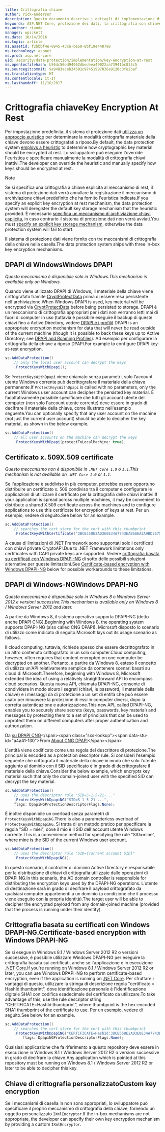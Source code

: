 ```yaml
---
title: Crittografia chiave
author: rick-anderson
description: Questo documento descrive i dettagli di implementazione di ASP.NET Core protezione chiave la crittografia dei dati inattivi.
keywords: ASP.NET Core, protezione dei dati, la crittografia con chiave
ms.author: riande
manager: wpickett
ms.date: 10/14/2016
ms.topic: article
ms.assetid: f2bbbf4e-0945-43ce-be59-8bf19e448798
ms.technology: aspnet
ms.prod: asp.net-core
uid: security/data-protection/implementation/key-encryption-at-rest
ms.openlocfilehash: b56dc56ed94662dbedeea49022aa73941bc833c5
ms.sourcegitcommit: 9a9483aceb34591c97451997036a9120c3fe2baf
ms.translationtype: MT
ms.contentlocale: it-IT
ms.lasthandoff: 11/10/2017
---
```

# <a name="key-encryption-at-rest"></a><span data-ttu-id="a4a41-104">Crittografia chiave</span><span class="sxs-lookup"><span data-stu-id="a4a41-104">Key Encryption At Rest</span></span>

<a name="data-protection-implementation-key-encryption-at-rest"></a>

<span data-ttu-id="a4a41-105">Per impostazione predefinita, il sistema di protezione dati [utilizza un approccio euristico](xref:security/data-protection/configuration/default-settings) per determinare la modalità crittografia materiale della chiave devono essere crittografati a riposo.</span><span class="sxs-lookup"><span data-stu-id="a4a41-105">By default, the data protection system [employs a heuristic](xref:security/data-protection/configuration/default-settings) to determine how cryptographic key material should be encrypted at rest.</span></span> <span data-ttu-id="a4a41-106">Lo sviluppatore può eseguire l'override l'euristica e specificare manualmente la modalità di crittografia chiavi inattivi.</span><span class="sxs-lookup"><span data-stu-id="a4a41-106">The developer can override the heuristic and manually specify how keys should be encrypted at rest.</span></span>

> [!NOTE]
> <span data-ttu-id="a4a41-107">Se si specifica una crittografia a chiave esplicita al meccanismo di rest, il sistema di protezione dati verrà annullare la registrazione il meccanismo di archiviazione chiavi predefinito che ha fornito l'euristica indicata.</span><span class="sxs-lookup"><span data-stu-id="a4a41-107">If you specify an explicit key encryption at rest mechanism, the data protection system will deregister the default key storage mechanism that the heuristic provided.</span></span> <span data-ttu-id="a4a41-108">È necessario [specifica un meccanismo di archiviazione chiavi esplicita](key-storage-providers.md#data-protection-implementation-key-storage-providers), in caso contrario il sistema di protezione dati non verrà avviati.</span><span class="sxs-lookup"><span data-stu-id="a4a41-108">You must [specify an explicit key storage mechanism](key-storage-providers.md#data-protection-implementation-key-storage-providers), otherwise the data protection system will fail to start.</span></span>

<a name="data-protection-implementation-key-encryption-at-rest-providers"></a>

<span data-ttu-id="a4a41-109">Il sistema di protezione dati viene fornito con tre meccanismi di crittografia della chiave nella casella.</span><span class="sxs-lookup"><span data-stu-id="a4a41-109">The data protection system ships with three in-box key encryption mechanisms.</span></span>

## <a name="windows-dpapi"></a><span data-ttu-id="a4a41-110">DPAPI di Windows</span><span class="sxs-lookup"><span data-stu-id="a4a41-110">Windows DPAPI</span></span>

<span data-ttu-id="a4a41-111">*Questo meccanismo è disponibile solo in Windows.*</span><span class="sxs-lookup"><span data-stu-id="a4a41-111">*This mechanism is available only on Windows.*</span></span>

<span data-ttu-id="a4a41-112">Quando viene utilizzato DPAPI di Windows, il materiale della chiave viene crittografato tramite [CryptProtectData](https://msdn.microsoft.com/library/windows/desktop/aa380261(v=vs.85).aspx) prima di essere resa persistente nell'archiviazione.</span><span class="sxs-lookup"><span data-stu-id="a4a41-112">When Windows DPAPI is used, key material will be encrypted via [CryptProtectData](https://msdn.microsoft.com/library/windows/desktop/aa380261(v=vs.85).aspx) before being persisted to storage.</span></span> <span data-ttu-id="a4a41-113">DPAPI è un meccanismo di crittografia appropriati per i dati non verranno letti mai di fuori di computer in uso (tuttavia è possibile eseguire il backup di queste chiavi fino a Active Directory, vedere [DPAPI e i profili](https://support.microsoft.com/kb/309408/#6)).</span><span class="sxs-lookup"><span data-stu-id="a4a41-113">DPAPI is an appropriate encryption mechanism for data that will never be read outside of the current machine (though it is possible to back these keys up to Active Directory; see [DPAPI and Roaming Profiles](https://support.microsoft.com/kb/309408/#6)).</span></span> <span data-ttu-id="a4a41-114">Ad esempio per configurare la crittografia della chiave a riposo DPAPI.</span><span class="sxs-lookup"><span data-stu-id="a4a41-114">For example to configure DPAPI key-at-rest encryption.</span></span>

```csharp
sc.AddDataProtection()
    // only the local user account can decrypt the keys
    .ProtectKeysWithDpapi();
```

<span data-ttu-id="a4a41-115">Se `ProtectKeysWithDpapi` viene chiamato senza parametri, solo l'account utente Windows corrente può decrittografare il materiale della chiave permanente.</span><span class="sxs-lookup"><span data-stu-id="a4a41-115">If `ProtectKeysWithDpapi` is called with no parameters, only the current Windows user account can decipher the persisted key material.</span></span> <span data-ttu-id="a4a41-116">È facoltativamente possibile specificare che tutti gli account utente del computer (non solo l'account utente corrente) deve essere in grado di decifrare il materiale della chiave, come illustrato nell'esempio seguente.</span><span class="sxs-lookup"><span data-stu-id="a4a41-116">You can optionally specify that any user account on the machine (not just the current user account) should be able to decipher the key material, as shown in the below example.</span></span>

```csharp
sc.AddDataProtection()
    // all user accounts on the machine can decrypt the keys
    .ProtectKeysWithDpapi(protectToLocalMachine: true);
```

## <a name="x509-certificate"></a><span data-ttu-id="a4a41-117">Certificato x. 509</span><span class="sxs-lookup"><span data-stu-id="a4a41-117">X.509 certificate</span></span>

<span data-ttu-id="a4a41-118">*Questo meccanismo non è disponibile in `.NET Core 1.0` o `1.1`.*</span><span class="sxs-lookup"><span data-stu-id="a4a41-118">*This mechanism is not available on `.NET Core 1.0` or `1.1`.*</span></span>

<span data-ttu-id="a4a41-119">Se l'applicazione è suddiviso in più computer, potrebbe essere opportuno distribuire un certificato x. 509 condiviso tra il computer e configurare le applicazioni di utilizzare il certificato per la crittografia delle chiavi inattivi.</span><span class="sxs-lookup"><span data-stu-id="a4a41-119">If your application is spread across multiple machines, it may be convenient to distribute a shared X.509 certificate across the machines and to configure applications to use this certificate for encryption of keys at rest.</span></span> <span data-ttu-id="a4a41-120">Per un esempio, vedere di seguito.</span><span class="sxs-lookup"><span data-stu-id="a4a41-120">See below for an example.</span></span>

```csharp
sc.AddDataProtection()
    // searches the cert store for the cert with this thumbprint
    .ProtectKeysWithCertificate("3BCE558E2AD3E0E34A7743EAB5AEA2A9BD2575A0");
```

<span data-ttu-id="a4a41-121">A causa di limitazioni di .NET Framework sono supportati solo i certificati con chiavi private CryptoAPI.</span><span class="sxs-lookup"><span data-stu-id="a4a41-121">Due to .NET Framework limitations only certificates with CAPI private keys are supported.</span></span> <span data-ttu-id="a4a41-122">Vedere [crittografia basata su certificati con Windows DPAPI-NG](#data-protection-implementation-key-encryption-at-rest-dpapi-ng) di sotto delle possibili soluzioni alternative per queste limitazioni.</span><span class="sxs-lookup"><span data-stu-id="a4a41-122">See [Certificate-based encryption with Windows DPAPI-NG](#data-protection-implementation-key-encryption-at-rest-dpapi-ng) below for possible workarounds to these limitations.</span></span>

<a name="data-protection-implementation-key-encryption-at-rest-dpapi-ng"></a>

## <a name="windows-dpapi-ng"></a><span data-ttu-id="a4a41-123">DPAPI di Windows-NG</span><span class="sxs-lookup"><span data-stu-id="a4a41-123">Windows DPAPI-NG</span></span>

<span data-ttu-id="a4a41-124">*Questo meccanismo è disponibile solo in Windows 8 o Windows Server 2012 e versioni successive.*</span><span class="sxs-lookup"><span data-stu-id="a4a41-124">*This mechanism is available only on Windows 8 / Windows Server 2012 and later.*</span></span>

<span data-ttu-id="a4a41-125">A partire da Windows 8, il sistema operativo supporta DPAPI-NG (detto anche DPAPI CNG).</span><span class="sxs-lookup"><span data-stu-id="a4a41-125">Beginning with Windows 8, the operating system supports DPAPI-NG (also called CNG DPAPI).</span></span> <span data-ttu-id="a4a41-126">Microsoft disposto lo scenario di utilizzo come indicato di seguito.</span><span class="sxs-lookup"><span data-stu-id="a4a41-126">Microsoft lays out its usage scenario as follows.</span></span>

   <span data-ttu-id="a4a41-127">Il cloud computing, tuttavia, richiede spesso che essere decrittografato in un altro contenuto crittografato in un solo computer.</span><span class="sxs-lookup"><span data-stu-id="a4a41-127">Cloud computing, however, often requires that content encrypted on one computer be decrypted on another.</span></span> <span data-ttu-id="a4a41-128">Pertanto, a partire da Windows 8, esteso il concetto di utilizza un'API relativamente semplice da contenere scenari basati su cloud di Microsoft.</span><span class="sxs-lookup"><span data-stu-id="a4a41-128">Therefore, beginning with Windows 8, Microsoft extended the idea of using a relatively straightforward API to encompass cloud scenarios.</span></span> <span data-ttu-id="a4a41-129">Questa nuova API, chiamata DPAPI-NG, consente di condividere in modo sicuro i segreti (chiavi, le password, il materiale della chiave) e i messaggi da di protezione a un set di entità che può essere usato per rimuovere la protezione di essi in computer diversi, dopo la corretta autenticazione e autorizzazione.</span><span class="sxs-lookup"><span data-stu-id="a4a41-129">This new API, called DPAPI-NG, enables you to securely share secrets (keys, passwords, key material) and messages by protecting them to a set of principals that can be used to unprotect them on different computers after proper authentication and authorization.</span></span>

   <span data-ttu-id="a4a41-130">Da [su DPAPI CNG](https://msdn.microsoft.com/library/windows/desktop/hh706794(v=vs.85).aspx)</span><span class="sxs-lookup"><span data-stu-id="a4a41-130">From [About CNG DPAPI](https://msdn.microsoft.com/library/windows/desktop/hh706794(v=vs.85).aspx)</span></span>

<span data-ttu-id="a4a41-131">L'entità viene codificato come una regola del descrittore di protezione.</span><span class="sxs-lookup"><span data-stu-id="a4a41-131">The principal is encoded as a protection descriptor rule.</span></span> <span data-ttu-id="a4a41-132">Si consideri l'esempio seguente che crittografa il materiale della chiave in modo che solo l'utente aggiunto al dominio con il SID specificato è in grado di decrittografare il materiale della chiave.</span><span class="sxs-lookup"><span data-stu-id="a4a41-132">Consider the below example, which encrypts key material such that only the domain-joined user with the specified SID can decrypt the key material.</span></span>

```csharp
sc.AddDataProtection()
    // uses the descriptor rule "SID=S-1-5-21-..."
    .ProtectKeysWithDpapiNG("SID=S-1-5-21-...",
    flags: DpapiNGProtectionDescriptorFlags.None);
```

<span data-ttu-id="a4a41-133">È inoltre disponibile un overload senza parametri di `ProtectKeysWithDpapiNG`.</span><span class="sxs-lookup"><span data-stu-id="a4a41-133">There is also a parameterless overload of `ProtectKeysWithDpapiNG`.</span></span> <span data-ttu-id="a4a41-134">Si tratta di un metodo pratico per specificare la regola "SID = miei", dove il mio è il SID dell'account utente Windows corrente.</span><span class="sxs-lookup"><span data-stu-id="a4a41-134">This is a convenience method for specifying the rule "SID=mine", where mine is the SID of the current Windows user account.</span></span>

```csharp
sc.AddDataProtection()
    // uses the descriptor rule "SID={current account SID}"
    .ProtectKeysWithDpapiNG();
```

<span data-ttu-id="a4a41-135">In questo scenario, il controller di dominio Active Directory è responsabile per la distribuzione di chiavi di crittografia utilizzate dalle operazioni di DPAPI NG.</span><span class="sxs-lookup"><span data-stu-id="a4a41-135">In this scenario, the AD domain controller is responsible for distributing the encryption keys used by the DPAPI-NG operations.</span></span> <span data-ttu-id="a4a41-136">L'utente di destinazione sarà in grado di decifrare il payload crittografato da qualsiasi computer appartenenti a un dominio (a condizione che il processo viene eseguito con la propria identità).</span><span class="sxs-lookup"><span data-stu-id="a4a41-136">The target user will be able to decipher the encrypted payload from any domain-joined machine (provided that the process is running under their identity).</span></span>

## <a name="certificate-based-encryption-with-windows-dpapi-ng"></a><span data-ttu-id="a4a41-137">Crittografia basata su certificati con Windows DPAPI-NG.</span><span class="sxs-lookup"><span data-stu-id="a4a41-137">Certificate-based encryption with Windows DPAPI-NG</span></span>

<span data-ttu-id="a4a41-138">Se si esegue in Windows 8.1 / Windows Server 2012 R2 o versioni successive, è possibile utilizzare Windows DPAPI-NG per eseguire la crittografia basata sui certificati, anche se l'applicazione è in esecuzione [.NET Core](https://www.microsoft.com/net/core).</span><span class="sxs-lookup"><span data-stu-id="a4a41-138">If you're running on Windows 8.1 / Windows Server 2012 R2 or later, you can use Windows DPAPI-NG to perform certificate-based encryption, even if the application is running on [.NET Core](https://www.microsoft.com/net/core).</span></span> <span data-ttu-id="a4a41-139">Per sfruttare i vantaggi di questo, utilizzare la stringa di descrizione regola "certificato = HashId:thumbprint", dove identificazione personale è l'identificazione digitale SHA1 con codifica esadecimale del certificato da utilizzare.</span><span class="sxs-lookup"><span data-stu-id="a4a41-139">To take advantage of this, use the rule descriptor string "CERTIFICATE=HashId:thumbprint", where thumbprint is the hex-encoded SHA1 thumbprint of the certificate to use.</span></span> <span data-ttu-id="a4a41-140">Per un esempio, vedere di seguito.</span><span class="sxs-lookup"><span data-stu-id="a4a41-140">See below for an example.</span></span>

```csharp
sc.AddDataProtection()
    // searches the cert store for the cert with this thumbprint
    .ProtectKeysWithDpapiNG("CERTIFICATE=HashId:3BCE558E2AD3E0E34A7743EAB5AEA2A9BD2575A0",
        flags: DpapiNGProtectionDescriptorFlags.None);
```

<span data-ttu-id="a4a41-141">Qualsiasi applicazione che fa riferimento a questo repository deve essere in esecuzione in Windows 8.1 / Windows Server 2012 R2 o versioni successive in grado di decifrare la chiave.</span><span class="sxs-lookup"><span data-stu-id="a4a41-141">Any application which is pointed at this repository must be running on Windows 8.1 / Windows Server 2012 R2 or later to be able to decipher this key.</span></span>

## <a name="custom-key-encryption"></a><span data-ttu-id="a4a41-142">Chiave di crittografia personalizzato</span><span class="sxs-lookup"><span data-stu-id="a4a41-142">Custom key encryption</span></span>

<span data-ttu-id="a4a41-143">Se i meccanismi di casella in non sono appropriati, lo sviluppatore può specificare il proprio meccanismo di crittografia della chiave, fornendo un oggetto personalizzato `IXmlEncryptor`.</span><span class="sxs-lookup"><span data-stu-id="a4a41-143">If the in-box mechanisms are not appropriate, the developer can specify their own key encryption mechanism by providing a custom `IXmlEncryptor`.</span></span>
